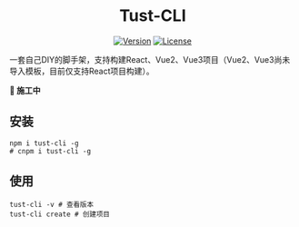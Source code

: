 <h1 align="center">Tust-CLI</h1>

<p align="center">
  <a href="https://www.npmjs.com/package/tust-cli"><img src="https://img.shields.io/npm/v/tust-cli.svg?sanitize=true" alt="Version"></a>
  <a href="https://www.npmjs.com/package/tust-cli"><img src="https://img.shields.io/npm/l/tust-cli.svg?sanitize=true" alt="License"></a>
</p>

一套自己DIY的脚手架，支持构建React、Vue2、Vue3项目（Vue2、Vue3尚未导入模板，目前仅支持React项目构建）。

**🚧 施工中**

## 安装

```shell
npm i tust-cli -g
# cnpm i tust-cli -g
```

## 使用

```shell
tust-cli -v # 查看版本
tust-cli create # 创建项目
```
